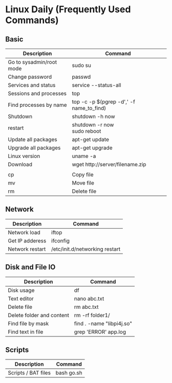 # Linux Daily (Frequently Used Commands)

## Basic
| Description | Command |
--------------| ---------
| Go to sysadmin/root mode	| sudo su
| Change password	| passwd
| Services and status	| service --status-all
| Sessions and processes	| top 
| Find processes by name	| top -c -p $(pgrep -d',' -f name_to_find)
| Shutdown	| shutdown -h now
| restart	| shutdown -r now<br>sudo reboot
| Update all packages |	apt-get update
| Upgrade all packages	| apt-get upgrade   
| Linux version	| uname -a
| Download | wget http://server/filename.zip 
| |
| cp | Copy file
| mv | Move file 
| rm | Delete file

## Network
| Description | Command
--------------| ---------
| Network load	| iftop
| Get IP adderess	| ifconfig
| Network restart	| /etc/init.d/networking restart

## Disk and File IO
| Description | Command
--------------| ---------
| Disk usage	| df
| Text editor	| nano abc.txt
| Delete file |	rm abc.txt
| Delete folder and content	| rm -rf folder1/
| Find file by mask	| find . -name "libpi4j.so"
| Find text in file	 | grep 'ERROR' app.log
	
## Scripts
| Description | Command
--------------| ---------
| Scripts / BAT files | bash go.sh
